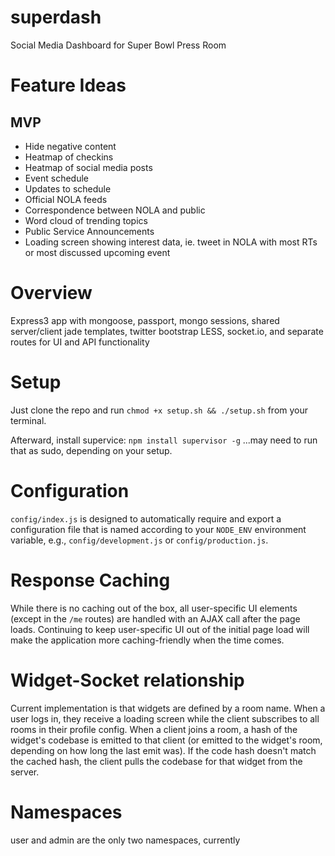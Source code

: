 superdash
=========

Social Media Dashboard for Super Bowl Press Room

# Feature Ideas 
## MVP
- Hide negative content
- Heatmap of checkins
- Heatmap of social media posts
- Event schedule
- Updates to schedule
- Official NOLA feeds
- Correspondence between NOLA and public
- Word cloud of trending topics
- Public Service Announcements
- Loading screen showing interest data, ie. tweet in NOLA with most RTs or most discussed upcoming event



# Overview
Express3 app with mongoose, passport, mongo sessions, shared server/client jade templates, twitter bootstrap LESS, socket.io, and separate routes for UI and API functionality

# Setup
Just clone the repo and run ```chmod +x setup.sh && ./setup.sh``` from your terminal.

Afterward, install supervice: ```npm install supervisor -g``` ...may need to run that as sudo, depending on your setup.

# Configuration
```config/index.js``` is designed to automatically require and export a configuration file that is named according to your ```NODE_ENV``` environment variable, e.g., ```config/development.js``` or ```config/production.js```.

# Response Caching
While there is no caching out of the box, all user-specific UI elements (except in the ```/me``` routes) are handled with an AJAX call after the page loads. Continuing to keep user-specific UI out of the initial page load will make the application more caching-friendly when the time comes.

# Widget-Socket relationship
Current implementation is that widgets are defined by a room name. When a user logs in, they receive a loading screen while the client subscribes to all rooms in their profile config. When a client joins a room, a hash of the widget's codebase is emitted to that client (or emitted to the widget's room, depending on how long the last emit was). If the code hash doesn't match the cached hash, the client pulls the codebase for that widget from the server. 

# Namespaces
user and admin are the only two namespaces, currently
